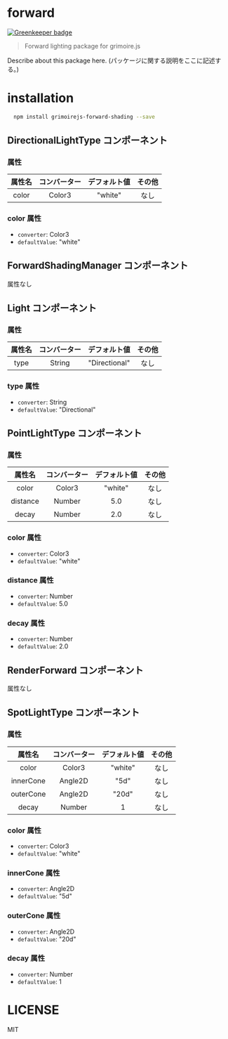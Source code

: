 # forward

[![Greenkeeper badge](https://badges.greenkeeper.io/GrimoireGL/grimoirejs-forward-shading.svg)](https://greenkeeper.io/)
> Forward lighting package for grimoire.js

Describe about this package here.
(パッケージに関する説明をここに記述する。)

# installation

```bash
  npm install grimoirejs-forward-shading --save
```

## DirectionalLightType コンポーネント
<!-- EDIT HERE(@Component)-->
<!-- /EDIT HERE-->
### 属性
<!-- DO NOT EDIT -->
<!-- ATTRS -->
| 属性名 | コンバーター | デフォルト値 | その他 |
|:------:|:------:|:------:|:------:|
| color | Color3 | "white" | なし |

<!-- /ATTRS -->
<!-- /DO NOT EDIT -->
### color 属性

 * `converter`: Color3
 * `defaultValue`: "white"

<!-- EDIT HERE(color)-->
<!-- /EDIT HERE-->

## ForwardShadingManager コンポーネント
<!-- EDIT HERE(@Component)-->
<!-- /EDIT HERE-->
属性なし
## Light コンポーネント
<!-- EDIT HERE(@Component)-->
<!-- /EDIT HERE-->
### 属性
<!-- DO NOT EDIT -->
<!-- ATTRS -->
| 属性名 | コンバーター | デフォルト値 | その他 |
|:------:|:------:|:------:|:------:|
| type | String | "Directional" | なし |

<!-- /ATTRS -->
<!-- /DO NOT EDIT -->
### type 属性

 * `converter`: String
 * `defaultValue`: "Directional"

<!-- EDIT HERE(type)-->
<!-- /EDIT HERE-->

## PointLightType コンポーネント
<!-- EDIT HERE(@Component)-->
<!-- /EDIT HERE-->
### 属性
<!-- DO NOT EDIT -->
<!-- ATTRS -->
| 属性名 | コンバーター | デフォルト値 | その他 |
|:------:|:------:|:------:|:------:|
| color | Color3 | "white" | なし |
| distance | Number | 5.0 | なし |
| decay | Number | 2.0 | なし |

<!-- /ATTRS -->
<!-- /DO NOT EDIT -->
### color 属性

 * `converter`: Color3
 * `defaultValue`: "white"

<!-- EDIT HERE(color)-->
<!-- /EDIT HERE-->
### distance 属性

 * `converter`: Number
 * `defaultValue`: 5.0

<!-- EDIT HERE(distance)-->
<!-- /EDIT HERE-->
### decay 属性

 * `converter`: Number
 * `defaultValue`: 2.0

<!-- EDIT HERE(decay)-->
<!-- /EDIT HERE-->

## RenderForward コンポーネント
<!-- EDIT HERE(@Component)-->
<!-- /EDIT HERE-->
属性なし
## SpotLightType コンポーネント
<!-- EDIT HERE(@Component)-->
<!-- /EDIT HERE-->
### 属性
<!-- DO NOT EDIT -->
<!-- ATTRS -->
| 属性名 | コンバーター | デフォルト値 | その他 |
|:------:|:------:|:------:|:------:|
| color | Color3 | "white" | なし |
| innerCone | Angle2D | "5d" | なし |
| outerCone | Angle2D | "20d" | なし |
| decay | Number | 1 | なし |

<!-- /ATTRS -->
<!-- /DO NOT EDIT -->
### color 属性

 * `converter`: Color3
 * `defaultValue`: "white"

<!-- EDIT HERE(color)-->
<!-- /EDIT HERE-->
### innerCone 属性

 * `converter`: Angle2D
 * `defaultValue`: "5d"

<!-- EDIT HERE(innerCone)-->
<!-- /EDIT HERE-->
### outerCone 属性

 * `converter`: Angle2D
 * `defaultValue`: "20d"

<!-- EDIT HERE(outerCone)-->
<!-- /EDIT HERE-->
### decay 属性

 * `converter`: Number
 * `defaultValue`: 1

<!-- EDIT HERE(decay)-->
<!-- /EDIT HERE-->

# LICENSE

MIT
